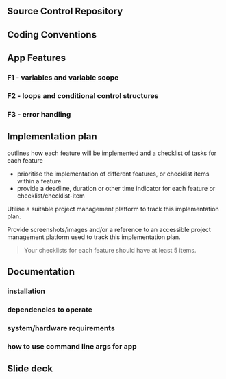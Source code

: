 ## Source Control Repository

## Coding Conventions

## App Features

### F1 - variables and variable scope

### F2 - loops and conditional control structures

### F3 - error handling

## Implementation plan
outlines how each feature will be implemented and a checklist of tasks for each feature
- prioritise the implementation of different features, or checklist items within a feature
- provide a deadline, duration or other time indicator for each feature or checklist/checklist-item

Utilise a suitable project management platform to track this implementation plan.

Provide screenshots/images and/or a reference to an accessible project management platform used to track this implementation plan. 


> Your checklists for each feature should have at least 5 items.

## Documentation

### installation
### dependencies to operate
### system/hardware requirements
### how to use command line args for app


## Slide deck